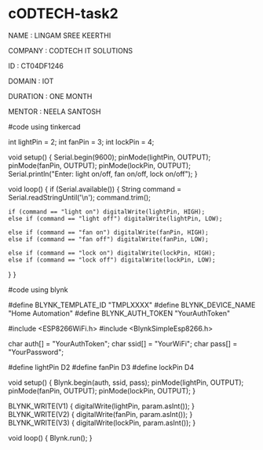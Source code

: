 # cODTECH-task2

NAME : LINGAM SREE KEERTHI


COMPANY : CODTECH IT SOLUTIONS


ID : CT04DF1246


DOMAIN : IOT


DURATION : ONE MONTH


MENTOR : NEELA SANTOSH






#code using tinkercad


int lightPin = 2;
int fanPin = 3;
int lockPin = 4;

void setup() {
  Serial.begin(9600);
  pinMode(lightPin, OUTPUT);
  pinMode(fanPin, OUTPUT);
  pinMode(lockPin, OUTPUT);
  Serial.println("Enter: light on/off, fan on/off, lock on/off");
}

void loop() {
  if (Serial.available()) {
    String command = Serial.readStringUntil('\n');
    command.trim();

    if (command == "light on") digitalWrite(lightPin, HIGH);
    else if (command == "light off") digitalWrite(lightPin, LOW);

    else if (command == "fan on") digitalWrite(fanPin, HIGH);
    else if (command == "fan off") digitalWrite(fanPin, LOW);

    else if (command == "lock on") digitalWrite(lockPin, HIGH);
    else if (command == "lock off") digitalWrite(lockPin, LOW);
  }
}


#code using blynk


#define BLYNK_TEMPLATE_ID "TMPLXXXX"
#define BLYNK_DEVICE_NAME "Home Automation"
#define BLYNK_AUTH_TOKEN "YourAuthToken"

#include <ESP8266WiFi.h>
#include <BlynkSimpleEsp8266.h>

char auth[] = "YourAuthToken";
char ssid[] = "YourWiFi";
char pass[] = "YourPassword";

#define lightPin D2
#define fanPin D3
#define lockPin D4

void setup() {
  Blynk.begin(auth, ssid, pass);
  pinMode(lightPin, OUTPUT);
  pinMode(fanPin, OUTPUT);
  pinMode(lockPin, OUTPUT);
}

BLYNK_WRITE(V1) { digitalWrite(lightPin, param.asInt()); }
BLYNK_WRITE(V2) { digitalWrite(fanPin, param.asInt()); }
BLYNK_WRITE(V3) { digitalWrite(lockPin, param.asInt()); }

void loop() {
  Blynk.run();
}

